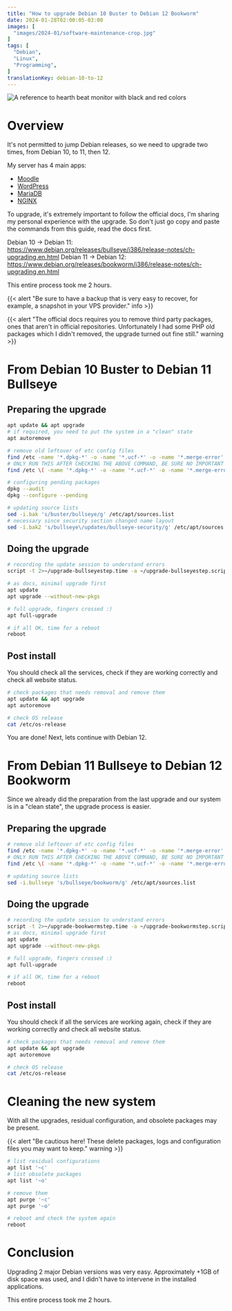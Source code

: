```yaml
---
title: "How to upgrade Debian 10 Buster to Debian 12 Bookworm"
date: 2024-01-28T02:00:05-03:00
images: [
  "images/2024-01/software-maintenance-crop.jpg"
]
tags: [
  "Debian",
  "Linux",
  "Programming",
]
translationKey: debian-10-to-12
---
```


![A reference to hearth beat monitor with black and red colors](/images/2024-01/software-maintenance-crop.jpg#center "A reference to hearth beat monitor with black and red colors. Source: [Internet Archive, Software maintenance and computers, 1990](https://archive.org/details/softwaremaintena0000unse_j8i4).")

# Overview

It's not permitted to jump Debian releases, so we need to upgrade two times, from Debian 10, to 11, then 12.

My server has 4 main apps:
* [Moodle](https://moodle.org/)
* [WordPress](https://wordpress.com/)
* [MariaDB](https://mariadb.org/)
* [NGINX](https://nginx.org/)

To upgrade, it's extremely important to follow the official docs, I'm sharing my personal experience with the upgrade. So don't just go copy and paste the commands from this guide, read the docs first.

Debian 10 -> Debian 11: https://www.debian.org/releases/bullseye/i386/release-notes/ch-upgrading.en.html
Debian 11 -> Debian 12: https://www.debian.org/releases/bookworm/i386/release-notes/ch-upgrading.en.html

This entire process took me 2 hours.

{{< alert "Be sure to have a backup that is very easy to recover, for example, a snapshot in your VPS provider." info >}}

{{< alert "The official docs requires you to remove third party packages, ones that aren't in official repositories. Unfortunately I had some PHP old packages which I didn't removed, the upgrade turned out fine still." warning >}}

# From Debian 10 Buster to Debian 11 Bullseye

## Preparing the upgrade

```sh
apt update && apt upgrade
# if required, you need to put the system in a "clean" state
apt autoremove

# remove old leftover of etc config files
find /etc -name '*.dpkg-*' -o -name '*.ucf-*' -o -name '*.merge-error'
# ONLY RUN THIS AFTER CHECKING THE ABOVE COMMAND, BE SURE NO IMPORTANT FILES ARE HERE
find /etc \( -name '*.dpkg-*' -o -name '*.ucf-*' -o -name '*.merge-error' \) -exec rm -v {} \+

# configuring pending packages
dpkg --audit
dpkg --configure --pending

# updating source lists
sed -i.bak 's/buster/bullseye/g' /etc/apt/sources.list
# necessary since security section changed name layout
sed -i.bak2 's/bullseye\/updates/bullseye-security/g' /etc/apt/sources.list

```

## Doing the upgrade

```sh
# recording the update session to understand errors
script -t 2>~/upgrade-bullseyestep.time -a ~/upgrade-bullseyestep.script

# as docs, minimal upgrade first
apt update
apt upgrade --without-new-pkgs

# full upgrade, fingers crossed :)
apt full-upgrade

# if all OK, time for a reboot
reboot
```

## Post install

You should check all the services, check if they are working correctly and check all website status.

```sh
# check packages that needs removal and remove them
apt update && apt upgrade
apt autoremove

# check OS release
cat /etc/os-release
```

You are done! Next, lets continue with Debian 12.
# From Debian 11 Bullseye to Debian 12 Bookworm

Since we already did the preparation from the last upgrade and our system is in a "clean state", the upgrade process is easier.

## Preparing the upgrade

```sh
# remove old leftover of etc config files
find /etc -name '*.dpkg-*' -o -name '*.ucf-*' -o -name '*.merge-error'
# ONLY RUN THIS AFTER CHECKING THE ABOVE COMMAND, BE SURE NO IMPORTANT FILES ARE HERE
find /etc \( -name '*.dpkg-*' -o -name '*.ucf-*' -o -name '*.merge-error' \) -exec rm -v {} \+

# updating source lists
sed -i.bullseye 's/bullseye/bookworm/g' /etc/apt/sources.list
```

## Doing the upgrade

```sh
# recording the update session to understand errors
script -t 2>~/upgrade-bookwormstep.time -a ~/upgrade-bookwormstep.script
# as docs, minimal upgrade first
apt update
apt upgrade --without-new-pkgs

# full upgrade, fingers crossed :)
apt full-upgrade

# if all OK, time for a reboot
reboot
```

## Post install

You should check if all the services are working again, check if they are working correctly and check all website status.

```sh
# check packages that needs removal and remove them
apt update && apt upgrade
apt autoremove

# check OS release
cat /etc/os-release
```

# Cleaning the new system

With all the upgrades, residual configuration, and obsolete packages may be present.

{{< alert "Be cautious here! These delete packages, logs and configuration files you may want to keep." warning >}}

```sh
# list residual configurations
apt list '~c'
# list obsolete packages
apt list '~o'

# remove them
apt purge '~c'
apt purge '~o'

# reboot and check the system again
reboot
```

# Conclusion

Upgrading 2 major Debian versions was very easy. Approximately +1GB of disk space was used, and I didn't have to intervene in the installed applications.

This entire process took me 2 hours.

